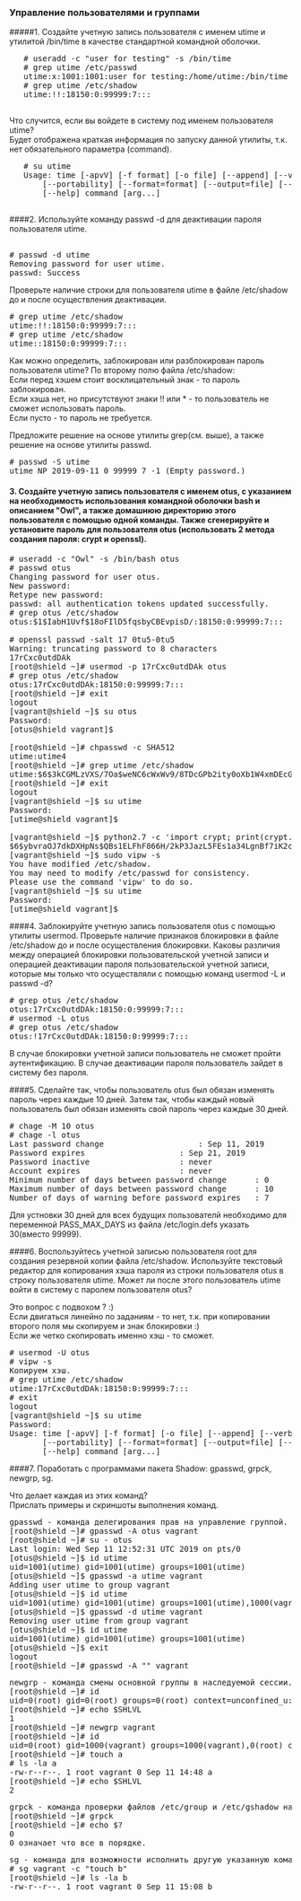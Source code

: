 ### Управление пользователями и группами
#####1. Создайте учетную запись пользователя с именем utime и утилитой /bin/time в качестве стандартной командной оболочки.
   <pre>
   # useradd -c "user for testing" -s /bin/time
   # grep utime /etc/passwd
   utime:x:1001:1001:user for testing:/home/utime:/bin/time
   # grep utime /etc/shadow
   utime:!!:18150:0:99999:7:::
   </pre>  
   
   Что случится, если вы войдете в систему под именем пользователя utime?  
   Будет отображена краткая информация по запуску данной утилиты, т.к. нет обязательного параметра (command).

   <pre>
   # su utime
   Usage: time [-apvV] [-f format] [-o file] [--append] [--verbose]
       [--portability] [--format=format] [--output=file] [--version]
       [--help] command [arg...]
   </pre>
   
####2. Используйте команду passwd -d для деактивации пароля пользователя utime.

<pre>  
# passwd -d utime
Removing password for user utime.
passwd: Success
</pre>

Проверьте наличие строки для пользователя utime в файле /etc/shadow до и после осуществления деактивации.  

<pre>
# grep utime /etc/shadow
utime:!!:18150:0:99999:7:::
# grep utime /etc/shadow
utime::18150:0:99999:7:::
</pre>

Как можно определить, заблокирован или разблокирован пароль пользователя utime? 
По второму полю файла /etc/shadow:  
Если перед хэшем стоит восклицательный знак - то пароль заблокирован.  
Если хэша нет, но присутствуют знаки !! или * - то пользователь не сможет использовать пароль.  
Если пусто - то пароль не требуется.  

Предложите решение на основе утилиты grep(см. выше), а также решение на основе утилиты passwd.

<pre>
# passwd -S utime
utime NP 2019-09-11 0 99999 7 -1 (Empty password.)
</pre>

#### 3. Создайте учетную запись пользователя с именем otus, с указанием на необходимость использования командной оболочки bash и описанием "Owl", а также домашнюю директорию этого пользователя с помощью одной команды. Также сгенерируйте и установите пароль для пользователя otus (использовать 2 метода создания пароля: crypt и openssl).

<pre>
# useradd -c "Owl" -s /bin/bash otus
# passwd otus
Changing password for user otus.
New password: 
Retype new password: 
passwd: all authentication tokens updated successfully.
# grep otus /etc/shadow
otus:$1$IabH1Uvf$18oFIlD5fqsbyCBEvpisD/:18150:0:99999:7:::

# openssl passwd -salt 17 0tu5-0tu5
Warning: truncating password to 8 characters
17rCxc0utdDAk
[root@shield ~]# usermod -p 17rCxc0utdDAk otus
# grep otus /etc/shadow
otus:17rCxc0utdDAk:18150:0:99999:7:::
[root@shield ~]# exit
logout
[vagrant@shield ~]$ su otus
Password: 
[otus@shield vagrant]$

[root@shield ~]# chpasswd -c SHA512
utime:utime4
[root@shield ~]# grep utime /etc/shadow
utime:$6$3kCGMLzVXS/7Oa$weNC6cWxWv9/8TDcGPb2ity0oXb1W4xmDEcGS6A4CyxIhjhzPtGWl1vV4P2hlb4G5NdRH3NDV08haAZFr2omJ.:18152:0:99999:7:::
[root@shield ~]# exit
logout
[vagrant@shield ~]$ su utime
Password: 
[utime@shield vagrant]$ 

[vagrant@shield ~]$ python2.7 -c 'import crypt; print(crypt.crypt("test", crypt.mksalt(crypt.METHOD_SHA512)))'
$6$ybvraOJ7dkDXHpNs$QBs1ELFhF866H/2kP3JazL5FEs1a34LgnBf7iK2chsqIG5qoDAWPCBu6UrjU.pKyaZDTtWQheIhn0BoyUEpWX0
[vagrant@shield ~]$ sudo vipw -s
You have modified /etc/shadow.
You may need to modify /etc/passwd for consistency.
Please use the command 'vipw' to do so.
[vagrant@shield ~]$ su utime
Password: 
[utime@shield vagrant]$ 
</pre>


####4. Заблокируйте учетную запись пользователя otus с помощью утилиты usermod. Проверьте наличие признаков блокировки в файле /etc/shadow до и после осуществления блокировки. Каковы различия между операцией блокировки пользовательской учетной записи и операцией деактивации пароля пользовательской учетной записи, которые мы только что осуществляли с помощью команд usermod -L и passwd -d?

<pre>
# grep otus /etc/shadow
otus:17rCxc0utdDAk:18150:0:99999:7:::
# usermod -L otus
# grep otus /etc/shadow
otus:!17rCxc0utdDAk:18150:0:99999:7:::
</pre>

В случае блокировки учетной записи пользователь не сможет пройти аутентификацию.
В случае деактивации пароля пользователь зайдет в систему без пароля.

####5. Сделайте так, чтобы пользователь otus был обязан изменять пароль через каждые 10 дней. Затем так, чтобы каждый новый пользователь был обязан изменять свой пароль через каждые 30 дней.

<pre>
# chage -M 10 otus
# chage -l otus
Last password change					: Sep 11, 2019
Password expires					: Sep 21, 2019
Password inactive					: never
Account expires						: never
Minimum number of days between password change		: 0
Maximum number of days between password change		: 10
Number of days of warning before password expires	: 7
</pre>

Для устновки 30 дней для всех будущих пользователй необходимо для переменной PASS_MAX_DAYS из файла /etc/login.defs указать 30(вместо 99999).

####6. Воспользуйтесь учетной записью пользователя root для создания резервной копии файла /etc/shadow. Используйте текстовый редактор для копирования хэша пароля из строки пользователя otus в строку пользователя utime. Может ли после этого пользователь utime войти в систему с паролем пользователя otus? 

Это вопрос с подвохом ? :)  
Если двигаться линейно по заданиям - то нет, т.к. при копировании второго поля мы скопируем и знак блокировки :)  
Если же четко скопировать именно хэш - то сможет.

<pre>
# usermod -U otus
# vipw -s
Копируем хэш.
# grep utime /etc/shadow
utime:17rCxc0utdDAk:18150:0:99999:7:::
# exit
logout
[vagrant@shield ~]$ su utime
Password: 
Usage: time [-apvV] [-f format] [-o file] [--append] [--verbose]
       [--portability] [--format=format] [--output=file] [--version]
       [--help] command [arg...]
</pre>

####7. Поработать с программами пакета Shadow: gpasswd, grpck, newgrp, sg.

Что делает каждая из этих команд?  
Прислать примеры и скриншоты выполнения команд.

<pre>
gpasswd - команда делегирования прав на управление группой.
[root@shield ~]# gpasswd -A otus vagrant
[root@shield ~]# su - otus
Last login: Wed Sep 11 12:52:31 UTC 2019 on pts/0
[otus@shield ~]$ id utime
uid=1001(utime) gid=1001(utime) groups=1001(utime)
[otus@shield ~]$ gpasswd -a utime vagrant
Adding user utime to group vagrant
[otus@shield ~]$ id utime
uid=1001(utime) gid=1001(utime) groups=1001(utime),1000(vagrant)
[otus@shield ~]$ gpasswd -d utime vagrant
Removing user utime from group vagrant
[otus@shield ~]$ id utime
uid=1001(utime) gid=1001(utime) groups=1001(utime)
[otus@shield ~]$ exit
logout
[root@shield ~]# gpasswd -A "" vagrant
</pre>

<pre>
newgrp - команда смены основной группы в наследуемой сессии.
[root@shield ~]# id
uid=0(root) gid=0(root) groups=0(root) context=unconfined_u:unconfined_r:unconfined_t:s0-s0:c0.c1023
[root@shield ~]# echo $SHLVL
1
[root@shield ~]# newgrp vagrant
[root@shield ~]# id
uid=0(root) gid=1000(vagrant) groups=1000(vagrant),0(root) context=unconfined_u:unconfined_r:unconfined_t:s0-s0:c0.c1023
[root@shield ~]# touch a
# ls -la a
-rw-r--r--. 1 root vagrant 0 Sep 11 14:48 a
[root@shield ~]# echo $SHLVL
2
</pre>

<pre>
grpck - команда проверки файлов /etc/group и /etc/gshadow на корректность описания.
[root@shield ~]# grpck 
[root@shield ~]# echo $?
0
0 означает что все в порядке.
</pre>

<pre>
sg - команда для возможности исполнить другую указанную команду с правами другой группы.
# sg vagrant -c "touch b"
[root@shield ~]# ls -la b
-rw-r--r--. 1 root vagrant 0 Sep 11 15:08 b
</pre>
